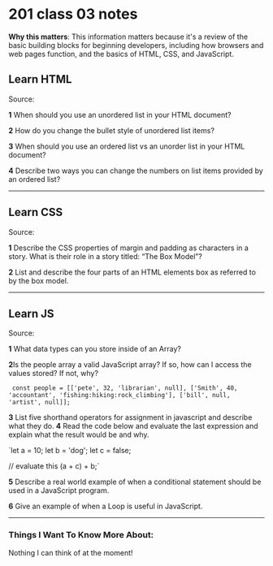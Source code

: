 # 201 class 03 notes

**Why this matters**: This information matters because it's a review of the basic building blocks for beginning developers, including how browsers and web pages function, and the basics of HTML, CSS, and JavaScript.

## Learn HTML

Source:

**1** When should you use an unordered list in your HTML document?

**2** How do you change the bullet style of unordered list items?

**3** When should you use an ordered list vs an unorder list in your HTML document?

**4** Describe two ways you can change the numbers on list items provided by an ordered list?


---------------------------------------------------

## Learn CSS

Source: 

**1** Describe the CSS properties of margin and padding as characters in a story. What is their role in a story titled: “The Box Model”?

**2** List and describe the four parts of an HTML elements box as referred to by the box model.


---------------------------------------------------

## Learn JS

Source: 


**1** What data types can you store inside of an Array?

**2**Is the people array a valid JavaScript array? If so, how can I access the values stored? If not, why?

` const people = [['pete', 32, 'librarian', null], ['Smith', 40, 'accountant', 'fishing:hiking:rock_climbing'], ['bill', null, 'artist', null]];`


**3** List five shorthand operators for assignment in javascript and describe what they do.
**4** Read the code below and evaluate the last expression and explain what the result would be and why.

 `let a = 10;
 let b = 'dog';
 let c = false;

 // evaluate this
 (a + c) + b;`

**5** Describe a real world example of when a conditional statement should be used in a JavaScript program.

**6** Give an example of when a Loop is useful in JavaScript.


----------------------------------------------


### Things I Want To Know More About:
Nothing I can think of at the moment!